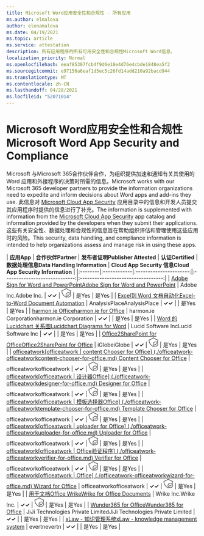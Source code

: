 ```yaml
---
title: Microsoft Word应用安全性和合规性 - 所有应用
ms.author: elmalova
author: elenamalova
ms.date: 04/19/2021
ms.topic: article
ms.service: attestation
description: 所有应用程序的所有可用安全性和合规性Microsoft Word信息。
localization_priority: Normal
ms.openlocfilehash: eeaf85307fcb4f9d6e18e4d76e4cbde1848ea5f2
ms.sourcegitcommit: e97156a6eaf1d5ec5c26fd14add210a92bacd944
ms.translationtype: MT
ms.contentlocale: zh-CN
ms.lasthandoff: 04/28/2021
ms.locfileid: "52071014"
---
```

# <a name="microsoft-word-app-security-and-compliance"></a><span data-ttu-id="49a35-103">Microsoft Word应用安全性和合规性</span><span class="sxs-lookup"><span data-stu-id="49a35-103">Microsoft Word App Security and Compliance</span></span>

<span data-ttu-id="49a35-104">Microsoft 与Microsoft 365合作伙伴合作，为组织提供加速和通知有关其使用的 Word 应用和外接程序的决策时所需的信息。</span><span class="sxs-lookup"><span data-stu-id="49a35-104">Microsoft works with our Microsoft 365 developer partners to provide the information organizations need to expedite and inform decisions about Word apps and add-ins they use.</span></span> <span data-ttu-id="49a35-105">此信息对 [Microsoft Cloud App Security](https://www.microsoft.com/en-us/enterprise-mobility-security/cloud-app-security) 应用目录中的信息和开发人员提交其应用程序时提供的信息进行了补充。</span><span class="sxs-lookup"><span data-stu-id="49a35-105">The information is supplemented with information from the [Microsoft Cloud App Security](https://www.microsoft.com/en-us/enterprise-mobility-security/cloud-app-security) app catalog and information provided by the developers when they submit their applications.</span></span> <span data-ttu-id="49a35-106">这些有关安全性、数据处理和合规性的信息旨在帮助组织评估和管理使用这些应用时的风险。</span><span class="sxs-lookup"><span data-stu-id="49a35-106">This security, data handling, and compliance information is intended to help organizations assess and manage risk in using these apps.</span></span>

| <span data-ttu-id="49a35-107">**应用**</span><span class="sxs-lookup"><span data-stu-id="49a35-107">**App**</span></span> | <span data-ttu-id="49a35-108">**合作伙伴**</span><span class="sxs-lookup"><span data-stu-id="49a35-108">**Partner**</span></span> | <span data-ttu-id="49a35-109">**发布者证明**</span><span class="sxs-lookup"><span data-stu-id="49a35-109">**Publisher Attested**</span></span> | <span data-ttu-id="49a35-110">**认证**</span><span class="sxs-lookup"><span data-stu-id="49a35-110">**Certified**</span></span> | <span data-ttu-id="49a35-111">**数据处理信息**</span><span class="sxs-lookup"><span data-stu-id="49a35-111">**Data Handling Information**</span></span> | <span data-ttu-id="49a35-112">**Cloud App Security 信息**</span><span class="sxs-lookup"><span data-stu-id="49a35-112">**Cloud App Security Information**</span></span> |
|:--------|:------------|:----------------------:|:-----------------------------:|:----------------------------------:|
| [<span data-ttu-id="49a35-113">Adobe Sign for Word and PowerPoint</span><span class="sxs-lookup"><span data-stu-id="49a35-113">Adobe Sign for Word and PowerPoint</span></span>](./adobe-inc-sign-for-word-and-powerpoint.md) | <span data-ttu-id="49a35-114">Adobe Inc.</span><span class="sxs-lookup"><span data-stu-id="49a35-114">Adobe Inc.</span></span> | <span data-ttu-id="49a35-115">**✓**</span><span class="sxs-lookup"><span data-stu-id="49a35-115">**✓**</span></span> | <img alt="Certified application badge" src="../media/certified-badge.png" height="25" width="25" /> | <span data-ttu-id="49a35-116">是</span><span class="sxs-lookup"><span data-stu-id="49a35-116">Yes</span></span> | <span data-ttu-id="49a35-117">是</span><span class="sxs-lookup"><span data-stu-id="49a35-117">Yes</span></span> |
| [<span data-ttu-id="49a35-118">Excel到 Word 文档自动化</span><span class="sxs-lookup"><span data-stu-id="49a35-118">Excel-to-Word Document Automation</span></span>](./analysisplace-excel-to-word-document-automation.md) | <span data-ttu-id="49a35-119">AnalysisPlace</span><span class="sxs-lookup"><span data-stu-id="49a35-119">AnalysisPlace</span></span> | <span data-ttu-id="49a35-120">**✓**</span><span class="sxs-lookup"><span data-stu-id="49a35-120">**✓**</span></span> |  | <span data-ttu-id="49a35-121">是</span><span class="sxs-lookup"><span data-stu-id="49a35-121">Yes</span></span> | <span data-ttu-id="49a35-122">是</span><span class="sxs-lookup"><span data-stu-id="49a35-122">Yes</span></span> |
| [<span data-ttu-id="49a35-123">harmon.ie Office</span><span class="sxs-lookup"><span data-stu-id="49a35-123">harmon.ie for Office</span></span>](./harmonie-corporation-for-office.md) | <span data-ttu-id="49a35-124">harmon.ie Corporation</span><span class="sxs-lookup"><span data-stu-id="49a35-124">harmon.ie Corporation</span></span> | <span data-ttu-id="49a35-125">**✓**</span><span class="sxs-lookup"><span data-stu-id="49a35-125">**✓**</span></span> |  | <span data-ttu-id="49a35-126">是</span><span class="sxs-lookup"><span data-stu-id="49a35-126">Yes</span></span> | <span data-ttu-id="49a35-127">是</span><span class="sxs-lookup"><span data-stu-id="49a35-127">Yes</span></span> |
| [<span data-ttu-id="49a35-128">Word 的 Lucidchart 关系图</span><span class="sxs-lookup"><span data-stu-id="49a35-128">Lucidchart Diagrams for Word</span></span>](./lucid-software-inc-lucidchart-diagrams-for-word.md) | <span data-ttu-id="49a35-129">Lucid Software Inc</span><span class="sxs-lookup"><span data-stu-id="49a35-129">Lucid Software Inc</span></span> | <span data-ttu-id="49a35-130">**✓**</span><span class="sxs-lookup"><span data-stu-id="49a35-130">**✓**</span></span> |  | <span data-ttu-id="49a35-131">是</span><span class="sxs-lookup"><span data-stu-id="49a35-131">Yes</span></span> | <span data-ttu-id="49a35-132">是</span><span class="sxs-lookup"><span data-stu-id="49a35-132">Yes</span></span> |
| [<span data-ttu-id="49a35-133">Office2SharePoint for Office</span><span class="sxs-lookup"><span data-stu-id="49a35-133">Office2SharePoint for Office</span></span>](./iglobe-office2sharepoint-for-office.md) | <span data-ttu-id="49a35-134">iGlobe</span><span class="sxs-lookup"><span data-stu-id="49a35-134">iGlobe</span></span> | <span data-ttu-id="49a35-135">**✓**</span><span class="sxs-lookup"><span data-stu-id="49a35-135">**✓**</span></span> | <img alt="Certified application badge" src="../media/certified-badge.png" height="25" width="25" /> | <span data-ttu-id="49a35-136">是</span><span class="sxs-lookup"><span data-stu-id="49a35-136">Yes</span></span> | <span data-ttu-id="49a35-137">是</span><span class="sxs-lookup"><span data-stu-id="49a35-137">Yes</span></span> |
| <span data-ttu-id="49a35-138">[officeatwork</span><span class="sxs-lookup"><span data-stu-id="49a35-138">[officeatwork</span></span> | <span data-ttu-id="49a35-139">content Chooser for Office] (./officeatwork-officeatworkcontent-chooser-for-office.md) </span><span class="sxs-lookup"><span data-stu-id="49a35-139">Content Chooser for Office](./officeatwork-officeatworkcontent-chooser-for-office.md)</span></span> | <span data-ttu-id="49a35-140">officeatwork</span><span class="sxs-lookup"><span data-stu-id="49a35-140">officeatwork</span></span> | <span data-ttu-id="49a35-141">**✓**</span><span class="sxs-lookup"><span data-stu-id="49a35-141">**✓**</span></span> | <img alt="Certified application badge" src="../media/certified-badge.png" height="25" width="25" /> | <span data-ttu-id="49a35-142">是</span><span class="sxs-lookup"><span data-stu-id="49a35-142">Yes</span></span> | <span data-ttu-id="49a35-143">是</span><span class="sxs-lookup"><span data-stu-id="49a35-143">Yes</span></span> |
| <span data-ttu-id="49a35-144">[officeatwork</span><span class="sxs-lookup"><span data-stu-id="49a35-144">[officeatwork</span></span> | <span data-ttu-id="49a35-145">设计器Office] (./officeatwork-officeatworkdesigner-for-office.md) </span><span class="sxs-lookup"><span data-stu-id="49a35-145">Designer for Office](./officeatwork-officeatworkdesigner-for-office.md)</span></span> | <span data-ttu-id="49a35-146">officeatwork</span><span class="sxs-lookup"><span data-stu-id="49a35-146">officeatwork</span></span> | <span data-ttu-id="49a35-147">**✓**</span><span class="sxs-lookup"><span data-stu-id="49a35-147">**✓**</span></span> | <img alt="Certified application badge" src="../media/certified-badge.png" height="25" width="25" /> | <span data-ttu-id="49a35-148">是</span><span class="sxs-lookup"><span data-stu-id="49a35-148">Yes</span></span> | <span data-ttu-id="49a35-149">是</span><span class="sxs-lookup"><span data-stu-id="49a35-149">Yes</span></span> |
| <span data-ttu-id="49a35-150">[officeatwork</span><span class="sxs-lookup"><span data-stu-id="49a35-150">[officeatwork</span></span> | <span data-ttu-id="49a35-151">模板选择器Office] (./officeatwork-officeatworktemplate-chooser-for-office.md) </span><span class="sxs-lookup"><span data-stu-id="49a35-151">Template Chooser for Office](./officeatwork-officeatworktemplate-chooser-for-office.md)</span></span> | <span data-ttu-id="49a35-152">officeatwork</span><span class="sxs-lookup"><span data-stu-id="49a35-152">officeatwork</span></span> | <span data-ttu-id="49a35-153">**✓**</span><span class="sxs-lookup"><span data-stu-id="49a35-153">**✓**</span></span> | <img alt="Certified application badge" src="../media/certified-badge.png" height="25" width="25" /> | <span data-ttu-id="49a35-154">是</span><span class="sxs-lookup"><span data-stu-id="49a35-154">Yes</span></span> | <span data-ttu-id="49a35-155">是</span><span class="sxs-lookup"><span data-stu-id="49a35-155">Yes</span></span> |
| <span data-ttu-id="49a35-156">[officeatwork</span><span class="sxs-lookup"><span data-stu-id="49a35-156">[officeatwork</span></span> | <span data-ttu-id="49a35-157">uploader for Office] (./officeatwork-officeatworkuploader-for-office.md) </span><span class="sxs-lookup"><span data-stu-id="49a35-157">Uploader for Office](./officeatwork-officeatworkuploader-for-office.md)</span></span> | <span data-ttu-id="49a35-158">officeatwork</span><span class="sxs-lookup"><span data-stu-id="49a35-158">officeatwork</span></span> | <span data-ttu-id="49a35-159">**✓**</span><span class="sxs-lookup"><span data-stu-id="49a35-159">**✓**</span></span> | <img alt="Certified application badge" src="../media/certified-badge.png" height="25" width="25" /> | <span data-ttu-id="49a35-160">是</span><span class="sxs-lookup"><span data-stu-id="49a35-160">Yes</span></span> | <span data-ttu-id="49a35-161">是</span><span class="sxs-lookup"><span data-stu-id="49a35-161">Yes</span></span> |
| <span data-ttu-id="49a35-162">[officeatwork</span><span class="sxs-lookup"><span data-stu-id="49a35-162">[officeatwork</span></span> | <span data-ttu-id="49a35-163">Office验证程序] (./officeatwork-officeatworkverifier-for-office.md) </span><span class="sxs-lookup"><span data-stu-id="49a35-163">Verifier for Office](./officeatwork-officeatworkverifier-for-office.md)</span></span> | <span data-ttu-id="49a35-164">officeatwork</span><span class="sxs-lookup"><span data-stu-id="49a35-164">officeatwork</span></span> | <span data-ttu-id="49a35-165">**✓**</span><span class="sxs-lookup"><span data-stu-id="49a35-165">**✓**</span></span> | <img alt="Certified application badge" src="../media/certified-badge.png" height="25" width="25" /> | <span data-ttu-id="49a35-166">是</span><span class="sxs-lookup"><span data-stu-id="49a35-166">Yes</span></span> | <span data-ttu-id="49a35-167">是</span><span class="sxs-lookup"><span data-stu-id="49a35-167">Yes</span></span> |
| <span data-ttu-id="49a35-168">[officeatwork</span><span class="sxs-lookup"><span data-stu-id="49a35-168">[officeatwork</span></span> | <span data-ttu-id="49a35-169">Office] (./officeatwork-officeatworkwizard-for-office.md) </span><span class="sxs-lookup"><span data-stu-id="49a35-169">Wizard for Office](./officeatwork-officeatworkwizard-for-office.md)</span></span> | <span data-ttu-id="49a35-170">officeatwork</span><span class="sxs-lookup"><span data-stu-id="49a35-170">officeatwork</span></span> | <span data-ttu-id="49a35-171">**✓**</span><span class="sxs-lookup"><span data-stu-id="49a35-171">**✓**</span></span> | <img alt="Certified application badge" src="../media/certified-badge.png" height="25" width="25" /> | <span data-ttu-id="49a35-172">是</span><span class="sxs-lookup"><span data-stu-id="49a35-172">Yes</span></span> | <span data-ttu-id="49a35-173">是</span><span class="sxs-lookup"><span data-stu-id="49a35-173">Yes</span></span> |
| [<span data-ttu-id="49a35-174">用于文档Office Wrike</span><span class="sxs-lookup"><span data-stu-id="49a35-174">Wrike for Office Documents</span></span>](./wrike-inc-for-office-documents.md) | <span data-ttu-id="49a35-175">Wrike Inc.</span><span class="sxs-lookup"><span data-stu-id="49a35-175">Wrike Inc.</span></span> | <span data-ttu-id="49a35-176">**✓**</span><span class="sxs-lookup"><span data-stu-id="49a35-176">**✓**</span></span> | <img alt="Certified application badge" src="../media/certified-badge.png" height="25" width="25" /> | <span data-ttu-id="49a35-177">是</span><span class="sxs-lookup"><span data-stu-id="49a35-177">Yes</span></span> | <span data-ttu-id="49a35-178">是</span><span class="sxs-lookup"><span data-stu-id="49a35-178">Yes</span></span> |
| [<span data-ttu-id="49a35-179">Wunder365 for Office</span><span class="sxs-lookup"><span data-stu-id="49a35-179">Wunder365 for Office</span></span>](./jiji-technologies-private-limited-wunder365-for-office.md) | <span data-ttu-id="49a35-180">JiJi Technologies Private Limited</span><span class="sxs-lookup"><span data-stu-id="49a35-180">JiJi Technologies Private Limited</span></span> | <span data-ttu-id="49a35-181">**✓**</span><span class="sxs-lookup"><span data-stu-id="49a35-181">**✓**</span></span> |  | <span data-ttu-id="49a35-182">是</span><span class="sxs-lookup"><span data-stu-id="49a35-182">Yes</span></span> | <span data-ttu-id="49a35-183">是</span><span class="sxs-lookup"><span data-stu-id="49a35-183">Yes</span></span> |
| [<span data-ttu-id="49a35-184">xLaw - 知识管理系统</span><span class="sxs-lookup"><span data-stu-id="49a35-184">xLaw - knowledge management system</span></span>](./evertn-xlaw-knowledge-management-system.md) | <span data-ttu-id="49a35-185">evertn</span><span class="sxs-lookup"><span data-stu-id="49a35-185">evertn</span></span> | <span data-ttu-id="49a35-186">**✓**</span><span class="sxs-lookup"><span data-stu-id="49a35-186">**✓**</span></span> |  | <span data-ttu-id="49a35-187">是</span><span class="sxs-lookup"><span data-stu-id="49a35-187">Yes</span></span> | <span data-ttu-id="49a35-188">是</span><span class="sxs-lookup"><span data-stu-id="49a35-188">Yes</span></span> |
